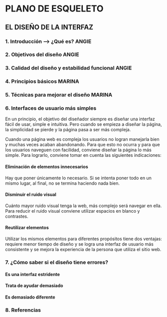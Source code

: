 # PLANO DE ESQUELETO

## EL DISEÑO DE LA INTERFAZ

### 1. Introducción --> ¿Qué es? ANGIE
### 2. Objetivos del diseño ANGIE 
### 3. Calidad del diseño y estabilidad funcional ANGIE
### 4. Principios básicos MARINA
### 5. Técnicas para mejorar el diseño MARINA
### 6. Interfaces de usuario más simples 

En un principio, el objetivo del diseñador siempre es diseñar una interfaz fácil de usar, simple e intuitiva. Pero cuando se empieza a diseñar la página, la simplicidad se pierde y la página pasa a ser más compleja.

Cuando una página web es compleja los usuarios no logran manejarla bien y muchas veces acaban abandonando. Para que esto no ocurra y para que los usuarios naveguen con facilidad, conviene diseñar la página lo más simple. Para lograrlo, conviene tomar en cuenta las siguientes indicaciones:

#### Eliminación de elementos innecesarios 

Hay que poner únicamente lo necesario. Si se intenta poner todo en un mismo lugar, al final, no se termina haciendo nada bien.

#### Disminuir el ruido visual 

Cuánto mayor ruido visual tenga la web, más complejo será navegar en ella. Para reducir el ruido visual conviene utilizar espacios en blanco y contrastes.

#### Reutilizar elementos 

Utilizar los mismos elementos para diferentes propósitos tiene dos ventajas: requiere menor tiempo de diseño y se logra una interfaz de usuario más consistente y se mejora la experiencia de la persona que utiliza el sitio web.

### 7. ¿Cómo saber si el diseño tiene errores? 

#### Es una interfaz estridente
#### Trata de ayudar demasiado
#### Es demasiado diferente

### 8. Referencias
